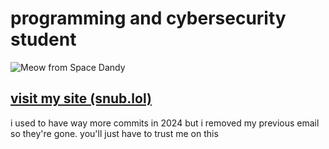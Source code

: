 # programming and cybersecurity student
![Meow from Space Dandy](https://i.pinimg.com/originals/c8/27/31/c82731249861cd2ae8b0b16ed132e174.gif)

## [visit my site \(snub.lol\)](https://snub.lol)

i used to have way more commits in 2024 but i removed my previous email so they're gone. you'll just have to trust me on this
<!---
snub-yeah/snub-yeah is a ✨ special ✨ repository because its `README.md` (this file) appears on your GitHub profile.
You can click the Preview link to take a look at your changes.
--->
